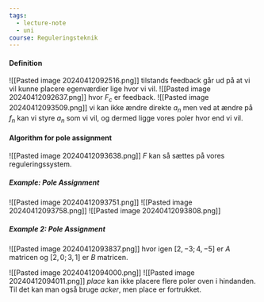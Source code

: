 ```yaml
---
tags:
  - lecture-note
  - uni
course: Reguleringsteknik
---
```

#### Definition
![[Pasted image 20240412092516.png]]
tilstands feedback går ud på at vi vil kunne placere egenværdier lige hvor vi vil.
![[Pasted image 20240412092637.png]]
hvor $F_{c}$ er feedback.
![[Pasted image 20240412093509.png]]
vi kan ikke ændre direkte $a_{n}$ men ved at ændre på $f_{n}$ kan vi styre $a_{n}$ som vi vil, og dermed ligge vores poler hvor end vi vil.

#### Algorithm for pole assignment
![[Pasted image 20240412093638.png]]
$F$ kan så sættes på vores reguleringssystem.

##### Example: Pole Assignment
![[Pasted image 20240412093751.png]]
![[Pasted image 20240412093758.png]]
![[Pasted image 20240412093808.png]]

##### Example 2: Pole Assignment
![[Pasted image 20240412093837.png]]
hvor igen $[2, -3;4,-5]$  er $A$ matricen og $[2,0;3,1]$ er $B$ matricen.

![[Pasted image 20240412094000.png]]
![[Pasted image 20240412094011.png]]
*place* kan ikke placere flere poler oven i hindanden. Til det kan man også bruge *acker*, men place er fortrukket.